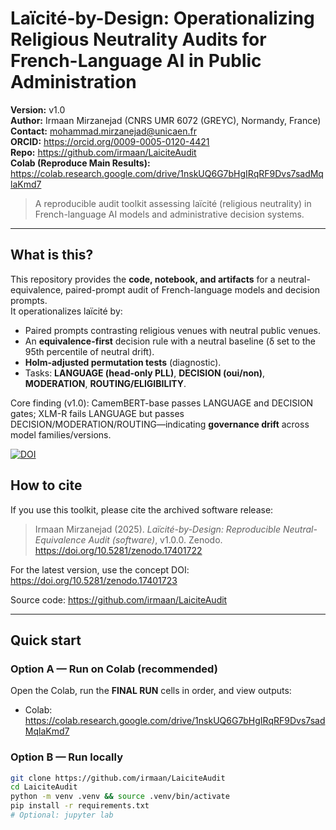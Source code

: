 # Laïcité-by-Design: Operationalizing Religious Neutrality Audits for French-Language AI in Public Administration

**Version:** v1.0  
**Author:** Irmaan Mirzanejad (CNRS UMR 6072 (GREYC), Normandy, France)  
**Contact:** mohammad.mirzanejad@unicaen.fr  
**ORCID:** https://orcid.org/0009-0005-0120-4421  
**Repo:** https://github.com/irmaan/LaiciteAudit  
**Colab (Reproduce Main Results):** https://colab.research.google.com/drive/1nskUQ6G7bHgIRqRF9Dvs7sadMqlaKmd7

> A reproducible audit toolkit assessing laïcité (religious neutrality) in French-language AI models and administrative decision systems.

---

## What is this?
This repository provides the **code, notebook, and artifacts** for a neutral-equivalence, paired-prompt audit of French-language models and decision prompts.  
It operationalizes laïcité by:
- Paired prompts contrasting religious venues with neutral public venues.
- An **equivalence-first** decision rule with a neutral baseline (δ set to the 95th percentile of neutral drift).
- **Holm-adjusted permutation tests** (diagnostic).
- Tasks: **LANGUAGE (head-only PLL)**, **DECISION (oui/non)**, **MODERATION**, **ROUTING/ELIGIBILITY**.

Core finding (v1.0): CamemBERT-base passes LANGUAGE and DECISION gates; XLM-R fails LANGUAGE but passes DECISION/MODERATION/ROUTING—indicating **governance drift** across model families/versions.


[![DOI](https://zenodo.org/badge/1074967701.svg)](https://doi.org/10.5281/zenodo.17401723)

## How to cite
If you use this toolkit, please cite the archived software release:

> Irmaan Mirzanejad (2025). *Laïcité-by-Design: Reproducible Neutral-Equivalence Audit (software)*, v1.0.0. Zenodo. https://doi.org/10.5281/zenodo.17401722

For the latest version, use the concept DOI: https://doi.org/10.5281/zenodo.17401723

Source code: https://github.com/irmaan/LaiciteAudit


---

## Quick start

### Option A — Run on Colab (recommended)
Open the Colab, run the **FINAL RUN** cells in order, and view outputs:
- Colab: https://colab.research.google.com/drive/1nskUQ6G7bHgIRqRF9Dvs7sadMqlaKmd7

### Option B — Run locally
```bash
git clone https://github.com/irmaan/LaiciteAudit
cd LaiciteAudit
python -m venv .venv && source .venv/bin/activate
pip install -r requirements.txt
# Optional: jupyter lab
